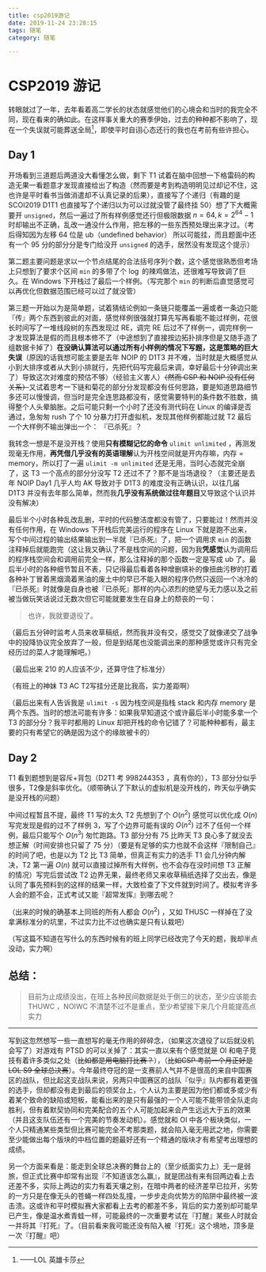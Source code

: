 ```yaml
---
title: csp2019游记
date: 2019-11-24 23:28:15
tags: 随笔
category: 随笔

---
```


# CSP2019 游记

转眼就过了一年，去年看着高二学长的状态就感觉他们的心境会和当时的我完全不同，现在看来的确如此。在这样事关重大的赛季伊始，过去的种种都不影响了，现在一个失误就可能葬送全局[^1]，即使平时自诩心态还行的我也在考前有些许担心。

## Day 1

开场看到三道题后两道没大看懂怎么做，剩下 T1 试着在脑中回想一下格雷码的构造无果一看题意才发现直接给出了构造（然而要是考到构造明明见过却记不住，这也许是平时看书当做消遣却不认真记录的后果），直接写了个递归（有趣的是 SCOI2019 D1T1 也直接写了个递归以为可以过就没管了最终挂 50）想了下大概需要开 ``unsigned``，然后一遍过了所有样例感觉还行但极限数据 $n=64,k=2^{64}-1$  时却输出不正确，乱改一通没什么作用，把左移的一些东西预处理出来才过。（考后得知因为左移 64 位是 ub（undefined behavior） 所以可能挂，而且题面中还有一个 $95$ 分的部分分是专门给没开 ``unsigned`` 的选手，居然没有发现这个提示）

第二题主要问题是求以一个节点结尾的合法括号序列个数，这个感觉很熟悉但考场上只想到了要求个区间 ``min`` 的多带了个 $\log$ 的辣鸡做法，还很难写导致调了巨久。在 Windows 下开栈过了最后一个样例。（写完那个 ``min`` 的判断后直觉感觉可以再优化但数据范围已经可以过了就没管）

第三题一开始以为是简单题，试着猜结论例如一条链只能覆盖一遍或者一条边只能『传』两个东西到彼此的对面，感觉样例很强就打算先写再看能不能过样例，花很长时间写了一堆线段树的东西发现过 RE，调完 RE 后过不了样例一，调完样例一才发现算法是假的而且根本修不了（中途想到了直接按边拓扑排序但是又随手造了组数据卡掉了）**在没确认算法可以通过所有小样例的情况下写题，这是策略的巨大失误**（原因的话我想可能主要是去年 NOIP 的 D1T3 并不难，当时就是大概感觉从小到大排序或者从大到小排就行，先把代码写完最后来调，幸好最后十分钟调出来了）导致这次对难度的预估不够）（经验主义害人）~~（然而 CSP 和 NOIP 没有任何关系）~~又试着思考一下链和菊花的部分分发现都没有任何思路，要是知道思路细节多还可以慢慢调，但当时是完全连思路都没有，感觉需要特判的条件数不胜数，搞得整个人头晕脑胀。之后可能只剩一个小时了还没有测代码在 Linux 的编译是否通过，急匆匆 rush 了个 10 分暴力打开虚拟机，发现其他样例都能过就 T2 最后一个大样例不输出弹出一个： 『已杀死』？

我转念一想是不是没开栈？使用**只有模糊记忆的命令** ``ulimit unlimited`` ，再测发现毫无作用，**再凭借几乎没有的英语理解**认为开栈空间就是开内存嘛，内存 = memory，所以打了一遍 ``ulimit -m unlimited`` 还是无用，当时心态就完全崩了，这 T3 一个高点的部分分没写 T2 还过不了？那不是当场退役？（主要还是去年 NOIP Day1 几乎人均 AK 导致对于 D1T3 的难度没有正确认识，以往几届 D1T3 并没有去年那么简单，然而我**几乎没有系统做过往年题目**又导致这个认识并没有解决）

最后半个小时各种乱改乱删，平时的代码整洁度都没有管了，只要能过！然而并没有任何作用，在 Windows 下开栈后完美运行的程序在 Linux 下就是跑不出来，写个中间过程的输出结果输出到一半就『已杀死』了，把一个调用求 ``min`` 的函数注释掉后就能跑完（这让我又确认了不是栈空间的问题，因为我**凭感觉**认为调用后的程序栈空间会和调用前完全一样，那么注释掉的那个函数一定是写成 ub 了。最后半小时的各种细节暂且不表，只记得最后看着各种增删填补的像扭曲污秽的打着各种补丁冒着黑烟滴着黑油的废土中的早已不能入眼的程序仍然只返回一个冰冷的『已杀死』时就像是自身也被『已杀死』那样的内心浓烈的绝望与无力感以及之前被当做玩笑话说过无数次但它可能就要发生在自身上的颓丧的一句：

> 也许，我就要退役了。

（最后五分钟时监考人员来收草稿纸，然而我并没有交，感觉交了就像递交了战争中的投降协议完全放弃了一般，但是到结尾也没能调出来的那种感觉或许只有完全经历过的菜人才能理解吧。）

（最后出来 210 的人应该不少，还算守住了标准分）

（有班上的神妹 T3 AC T2写挂分还是比我高，实力差距啊）

（最后出来有人告诉我是 ``ulimit -s`` 因为栈空间是指栈 stack 和内存 memory 是两个东西。当时的想法可能有许多：如果我早知道这个或许最后半小时能多拿一个 T3 的部分分？我平时都用的 Linux 却把开栈的命令记错了？可能种种都有，最主要的只有希望它的确是因为这个的缘故被卡的）

## Day 2

T1 看到题想到是容斥+背包（D2T1 考 998244353 ，真有你的），T3 部分分似乎很多，T2像是斜率优化。（顺带确认了下默认的虚拟机是没开栈的，昨天似乎确实是没开栈的问题）

中间过程暂且不提，最终 T1 写的太久 T2 先想到了个 $O(n^2)$ 感觉可以优化成 $O(n)$  写完发现是假的过不了样例 3，写了个边界可能有误的 $O(n^2)$ 过不了任何一个样例，最后只能写个 $O(n^3)$ 匆忙跑路。T3 部分分有 75 比昨天 T3 良心多了就没去想正解（时间安排也只留了 75 分）（要是有足够的实力也就不会这样『限制自己』的时间了吧，也是以为 T2 比 T3 简单，但真正有实力的选手 T1 会几分钟内解决，T2 第一遍 $O(n)$ 就可以直接过掉所有大样例，也不会存在没时间想 T3 正解的情况）写完后尝试改 T2 边界无果，最终老师又来收草稿纸选择了交出去，像是认同了事先预料到的这样的结果一样，大致检查了下文件就到时间了。模拟考许多人会的题不会，正式考试又能『超常发挥』到哪去呢？

（出来的时候的确基本上同班的所有人都会 $O(n^2)$ ，又如 THUSC 一样掉在了没拿满标准分的坑里，不过实力比不过也确实是只有认栽吧）

（写这篇不知道在写什么的东西时候有的班上同学已经改完了今天的题，我却半点没动，实力啊）



## 总结：

> 目前为止成绩没出，在班上各种民间数据是处于倒三的状态，至少应该能去 THUWC ，NOIWC 不清楚不过不是重点，至少希望接下来几个月能提高点实力



---

[^1]: ——LOL 英雄卡莎

写到这忽然想写一些一直想写的毫无作用的碎碎念，（如果这次退役了以后就没机会写了）对游戏有 PTSD 的可以关掉了：其实一直以来有个感觉就是 OI 和电子竞技有着许多类似之处（~~比如都是用电脑打比赛？~~），（~~比如CSP 考前一个月正好是 LOL S9 全球总决赛~~）。今年最终夺冠的是一支赛前人气并不是很高的来自中国赛区的战队，但比起这支战队来说，另两只中国赛区的战队『似乎』队内都有着更强的选手，但却都没有走到最后的领奖台上，个人认为主要是因为他们都或多或少有着某个致命的缺陷或短板，能看出来的是只有最强的一个人可能不能带领全队走向胜利，但有着默契协同和完美配合的五个人可能加起来会产生远远大于五的效果（并且这支队伍还有一个完美的节奏发动机）。感觉就和 OI 中各个板块类似，一个人只精通某些类型但比赛可能完全不考那类题，就会陷入毫无用武之地，你需要至少能做出每个版块的中档位置的题最好还有一个精通的版块才有希望考出理想的成绩。

另一个方面来看是：能走到全球总决赛的舞台上的（至少纸面实力上）无一是弱旅，但正式比赛中却常有出现『不知道该怎么赢』，就是团战有来有回两边看上去还差不多，实际上两边的实力有着天壤之别，在暗中两者的经济差早已拉开，劣势的一方只是在像无头的苍蝇一样四处乱撞，一步步走向优势方的陷阱中最终被一波击溃。这或许和平时模拟赛大家都看上去考的都差不多，背后的实力差别却可能早已产生，像是温水煮青蛙一样，可能最终的一次重要考试在『打醒』某些人时就会一并将其『打死』了。（目前看来我可能还没有陷入被『打死』这个境地，顶多是一次『打醒』吧）


